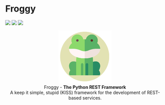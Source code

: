# Froggy
![](https://img.shields.io/badge/Python-3776AB?style=for-the-badge&logo=python&logoColor=white)
![](https://img.shields.io/badge/Flask-97ca00?style=for-the-badge&logo=flask&logoColor=white)
![](https://img.shields.io/badge/Sqlite3-fe814c?style=for-the-badge&logo=sqlite&logoColor=white)
<p align="center">
  <img width="168px" height="168px" src="https://github.com/tiagomiguelcs/Froggy/blob/master/static/logo.png"/><br/>
  Froggy - <b>The Python REST Framework</b><br/>
  A keep it simple, stupid (KISS) framework for the development of REST-based services.
</p>
